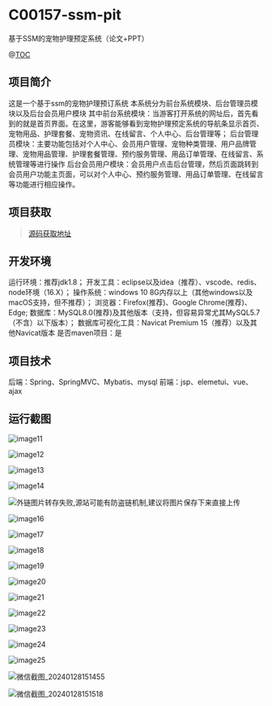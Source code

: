 # C00157-ssm-pit
基于SSM的宠物护理预定系统（论文+PPT）

@[TOC](基于SSM的宠物护理预定系统（论文+PPT）)
## 项目简介
这是一个基于ssm的宠物护理预订系统
本系统分为前台系统模块、后台管理员模块以及后台会员用户模块
其中前台系统模块：当游客打开系统的网址后，首先看到的就是首页界面。在这里，游客能够看到宠物护理预定系统的导航条显示首页、宠物用品、护理套餐、宠物资讯、在线留言、个人中心、后台管理等；
后台管理员模块：主要功能包括对个人中心、会员用户管理、宠物种类管理、用户品牌管理、宠物用品管理、护理套餐管理、预约服务管理、用品订单管理、在线留言、系统管理等进行操作
后台会员用户模块：会员用户点击后台管理，然后页面跳转到会员用户功能主页面，可以对个人中心、预约服务管理、用品订单管理、在线留言等功能进行相应操作。

## 项目获取
> [源码获取地址](http://www.manoncode.cn/details?id=157)

 
## 开发环境

运行环境：推荐jdk1.8；
开发工具：eclipse以及idea（推荐）、vscode、redis、node环境（16.X）；
操作系统：windows 10 8G内存以上（其他windows以及macOS支持，但不推荐）；
浏览器：Firefox(推荐)、Google Chrome(推荐)、Edge;
数据库：MySQL8.0(推荐)及其他版本（支持，但容易异常尤其MySQL5.7（不含）以下版本）；
数据库可视化工具：Navicat Premium 15（推荐）以及其他Navicat版本
是否maven项目：是

## 项目技术
 
后端：Spring、SpringMVC、Mybatis、mysql
前端：jsp、elemetui、vue、ajax

## 运行截图


  ![image11](https://img-blog.csdnimg.cn/img_convert/946b5fed209b803fc0c6540d43dd5b3f.png)

 ![image12](https://img-blog.csdnimg.cn/img_convert/772bf227f07fdfae724d1921981f1771.png)

 ![image13](https://img-blog.csdnimg.cn/img_convert/e47ed039d2432f61e7d21f8b8354a4e0.png)

 ![image14](https://img-blog.csdnimg.cn/img_convert/afc35a0ee4c7127c3f85b3391e8623bc.png)

 ![外链图片转存失败,源站可能有防盗链机制,建议将图片保存下来直接上传](https://img-home.csdnimg.cn/images/20230724024159.png?origin_url=http%3A%2F%2Fmanoncode.cn%2Fsyshop%2Fprofile%2Fupload%2F2024%2F01%2F28%2F20240128151537A259.png&pos_id=img-eUiUacOk-1706434410993)

 ![image16](https://img-blog.csdnimg.cn/img_convert/2c1558735e678f6930183eba4379d8ff.png)

 ![image17](https://img-blog.csdnimg.cn/img_convert/4e6d9a173d0d8d24884a3a3fd753f375.png)

 ![image18](https://img-blog.csdnimg.cn/img_convert/b4a1949c8585b1694f578d54f892895d.png)

 ![image19](https://img-blog.csdnimg.cn/img_convert/e54218b558171e1642d2a7b7d02d9109.png)

 ![image20](https://img-blog.csdnimg.cn/img_convert/ed8964390fd446d4c4c3a56da54d6d2c.png)

 ![image21](https://img-blog.csdnimg.cn/img_convert/a6741324396e9ef18934b626405c0940.png)

 ![image22](https://img-blog.csdnimg.cn/img_convert/d91982e1e4de8a719c228283409342f3.png)

 ![image23](https://img-blog.csdnimg.cn/img_convert/a76bcf29eb2ab5ef677d09deabe450e5.png)

 ![image24](https://img-blog.csdnimg.cn/img_convert/453df06039671e57ec8af1b832901e5d.png)

 ![image25](https://img-blog.csdnimg.cn/img_convert/17c386db288077ee55c92605e3457195.png)

 ![微信截图_20240128151455](https://img-blog.csdnimg.cn/img_convert/799828bc8247b5762c5052a2e40ff58d.png)

 ![微信截图_20240128151518](https://img-blog.csdnimg.cn/img_convert/5387bd07a4ccd9b4042f518874915491.png)
